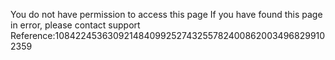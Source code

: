 You do not have permission to access this page If you have found this page in error, please contact support Reference:1084224536309214840992527432557824008620034968299102359